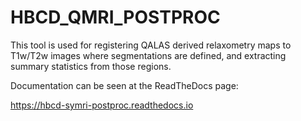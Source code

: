 # HBCD_QMRI_POSTPROC

This tool is used for registering QALAS derived relaxometry
maps to T1w/T2w images where segmentations are defined, and
extracting summary statistics from those regions.

Documentation can be seen at the ReadTheDocs page:

https://hbcd-symri-postproc.readthedocs.io